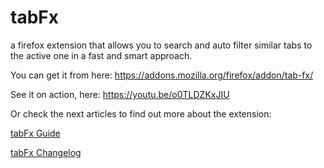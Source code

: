 # tabFx
a firefox extension that allows you to search and auto filter similar tabs to the active one in a fast and smart approach.

You can get it from here: 
https://addons.mozilla.org/firefox/addon/tab-fx/

See it on action, here: https://youtu.be/o0TLDZKxJIU

Or check the next articles to find out more about the extension:

[tabFx Guide](https://github.com/spyder-ide/spyder/wiki)

[tabFx Changelog](https://github.com/2alin/tabFx/wiki/Changelog)
